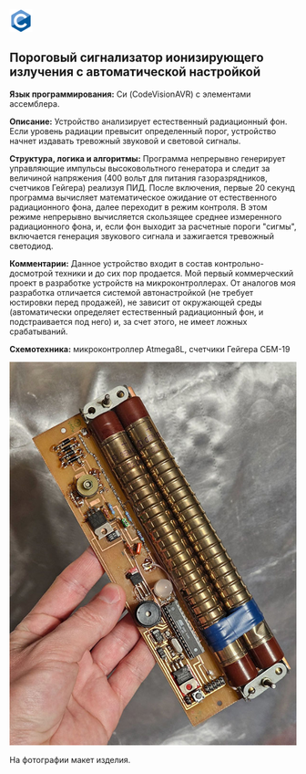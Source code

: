 <div>
  <img src="https://github.com/devicons/devicon/blob/master/icons/c/c-original.svg" title="C" alt="C" width="40" height="40"/> &nbsp
</div>

## Пороговый сигнализатор ионизирующего излучения с автоматической настройкой

**Язык программирования:** Си (CodeVisionAVR) с элементами ассемблера.

**Описание:** Устройство анализирует естественный радиационный фон. Если уровень радиации превысит определенный порог, устройство начнет издавать тревожный звуковой и световой сигналы.

**Структура, логика и алгоритмы:** Программа непрерывно генерирует управляющие импульсы высоковольтного генератора и следит за величиной напряжения (400 вольт для питания газоразрядников, счетчиков Гейгера) реализуя ПИД. После включения, первые 20 секунд программа вычисляет математическое ожидание от естественного радиационного фона, далее переходит в режим контроля. В этом режиме непрерывно вычисляется скользящее среднее измеренного радиационного фона, и, если фон выходит за расчетные пороги "сигмы", включается генерация звукового сигнала и зажигается тревожный светодиод. 

**Комментарии:** Данное устройство входит в состав контрольно-досмотрой техники и до сих пор продается. Мой первый коммерческий проект в разработке устройств на микроконтроллерах. От аналогов моя разработка отличается системой автонастройкой (не требует юстировки перед продажей), не зависит от окружающей среды (автоматически определяет естественный радиационный фон, и подстраивается под него) и, за счет этого, не имеет ложных срабатываний.

**Схемотехника:** микроконтроллер Atmega8L, счетчики Гейгера СБМ-19
  
 ![Внешний вид устройства сигрализатора ионизирующего излучения](https://github.com/Dangerwind/RadiationControl/blob/main/img/RadiationControl.jpg)
 
 На фотографии макет изделия.

